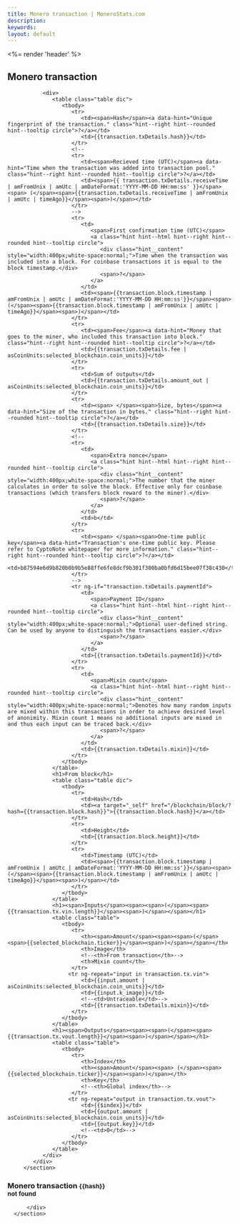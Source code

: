 ```yaml
---
title: Monero transaction | MoneroStats.com
description: 
keywords: 
layout: default
---
```


<div ng-controller="TransactionDetailsCtl">

   <%= render 'header' %>

<div class="container">
   <noscript></noscript>

   <div class="main-app-container" ng-if="transaction">
         <section class="blockchain">
            <div>
               <h1><span>Monero transaction </span></h1>

               <div>
                  <table class="table dic">
                     <tbody>
                        <tr>
                           <td><span>Hash</span><a data-hint="Unique fingerprint of the transaction." class="hint--right hint--rounded hint--tooltip circle">?</a></td>
                           <td>{{transaction.txDetails.hash}}</td>
                        </tr>
                        <!--
                        <tr>
                           <td><span>Recieved time (UTC)</span><a data-hint="Time when the transaction was added into transaction pool." class="hint--right hint--rounded hint--tooltip circle">?</a></td>
                           <td><span>{{ transaction.txDetails.receiveTime | amFromUnix | amUtc | amDateFormat:'YYYY-MM-DD HH:mm:ss' }}</span><span> (</span><span>{{transaction.txDetails.receiveTime | amFromUnix | amUtc | timeAgo}}</span><span>)</span></td>
                        </tr>
                        -->
                        <tr>
                           <td>
                              <span>First confirmation time (UTC)</span>
                              <a class="hint hint--html hint--right hint--rounded hint--tooltip circle">
                                 <div class="hint__content" style="width:400px;white-space:normal;">Time when the transaction was included into a block. For coinbase transactions it is equal to the block timestamp.</div>
                                 <span>?</span>
                              </a>
                           </td>
                           <td><span>{{transaction.block.timestamp | amFromUnix | amUtc | amDateFormat:'YYYY-MM-DD HH:mm:ss'}}</span><span> (</span><span>{{transaction.block.timestamp | amFromUnix | amUtc | timeAgo}}</span><span>)</span></td>
                        </tr>
                        <tr>
                           <td><span>Fee</span><a data-hint="Money that goes to the miner, who included this transaction into block." class="hint--right hint--rounded hint--tooltip circle">?</a></td>
                           <td>{{transaction.txDetails.fee | asCoinUnits:selected_blockchain.coin_units}}</td>
                        </tr>
                        <tr>
                           <td>Sum of outputs</td>
                           <td>{{transaction.txDetails.amount_out | asCoinUnits:selected_blockchain.coin_units}}</td>
                        </tr>
                        <tr>
                           <td><span> </span><span>Size, bytes</span><a data-hint="Size of the transaction in bytes." class="hint--right hint--rounded hint--tooltip circle">?</a></td>
                           <td>{{transaction.txDetails.size}}</td>
                        </tr>
                        <!--
                        <tr>
                           <td>
                              <span>Extra nonce</span>
                              <a class="hint hint--html hint--right hint--rounded hint--tooltip circle">
                                 <div class="hint__content" style="width:400px;white-space:normal;">The number that the miner calculates in order to solve the block. Effective only for coinbase transactions (which transfers block reward to the miner).</div>
                                 <span>?</span>
                              </a>
                           </td>
                           <td>b</td>
                        </tr>
                        <tr>
                           <td><span> </span><span>One-time public key</span><a data-hint="Transaction's one-time public key. Please refer to CyptoNote whitepaper for more information." class="hint--right hint--rounded hint--tooltip circle">?</a></td>
                           <td>b87594e6d9b820b0b9b5e88ffe6fe8dcf9b301f300ba0bfd6d15bee07f38c430</td>
                        </tr>
                        -->
                        <tr ng-if="transaction.txDetails.paymentId">
                           <td>
                              <span>Payment ID</span>
                              <a class="hint hint--html hint--right hint--rounded hint--tooltip circle">
                                 <div class="hint__content" style="width:400px;white-space:normal;">Optional user-defined string. Can be used by anyone to distinguish the transactions easier.</div>
                                 <span>?</span>
                              </a>
                           </td>
                           <td>{{transaction.txDetails.paymentId}}</td>
                        </tr>
                        <tr>
                           <td>
                              <span>Mixin count</span>
                              <a class="hint hint--html hint--right hint--rounded hint--tooltip circle">
                                 <div class="hint__content" style="width:400px;white-space:normal;">Denotes how many random inputs are mixed within this transactions in order to achieve desired level of anonimity. Mixin count 1 means no additional inputs are mixed in and thus each input can be traced back.</div>
                                 <span>?</span>
                              </a>
                           </td>
                           <td>{{transaction.txDetails.mixin}}</td>
                        </tr>
                     </tbody>
                  </table>
                  <h1>From block</h1>
                  <table class="table dic">
                     <tbody>
                        <tr>
                           <td>Hash</td>
                           <td><a target="_self" href="/blockchain/block/?hash={{transaction.block.hash}}">{{transaction.block.hash}}</a></td>
                        </tr>
                        <tr>
                           <td>Height</td>
                           <td>{{transaction.block.height}}</td>
                        </tr>
                        <tr>
                           <td>Timestamp (UTC)</td>
                           <td><span>{{transaction.block.timestamp | amFromUnix | amUtc | amDateFormat:'YYYY-MM-DD HH:mm:ss'}}</span><span> (</span><span>{{transaction.block.timestamp | amFromUnix | amUtc | timeAgo}}</span><span>)</span></td>
                        </tr>
                     </tbody>
                  </table>
                  <h1><span>Inputs</span><span><span>(</span><span>{{transaction.tx.vin.length}}</span><span>)</span></span></h1>
                  <table class="table">
                     <tbody>
                        <tr>
                           <th><span>Amount</span><span><span>(</span><span>{{selected_blockchain.ticker}}</span><span>)</span></span></th>
                           <th>Image</th>
                           <!--<th>From transaction</th>-->
                           <th>Mixin count</th>
                        </tr>
                       <tr ng-repeat="input in transaction.tx.vin">
                           <td>{{input.amount | asCoinUnits:selected_blockchain.coin_units}}</td>
                           <td>{{input.k_image}}</td>
                           <!--<td>Untraceable</td>-->
                           <td>{{transaction.txDetails.mixin}}</td>
                        </tr>
                     </tbody>
                  </table>
                  <h1><span>Outputs</span><span><span>(</span><span>{{transaction.tx.vout.length}}</span><span>)</span></span></h1>
                  <table class="table">
                     <tbody>
                        <tr>
                           <th>Index</th>
                           <th><span>Amount</span><span> (</span><span>{{selected_blockchain.ticker}}</span><span>)</span></th>
                           <th>Key</th>
                           <!--<th>Global index</th>-->
                        </tr>
                       <tr ng-repeat="output in transaction.tx.vout">
                           <td>{{$index}}</td>
                           <td>{{output.amount | asCoinUnits:selected_blockchain.coin_units}}</td>
                           <td>{{output.key}}</td>
                           <!--<td>0</td>-->
                        </tr>
                     </tbody>
                  </table>
               </div>
            </div>
         </section>
   </div>

   <div class="main-app-container" ng-if="!transaction">
      <section class="blockchain">
         <div>
            <h1><span>Monero transaction </span><small>{{hash}}</small><br />
            <small>not found</small></h1>

          </div>
      </section>
   </div>
</div>

</div>
<script src="/js/scripts.js"></script>
<script src="/js/app.js"></script>
